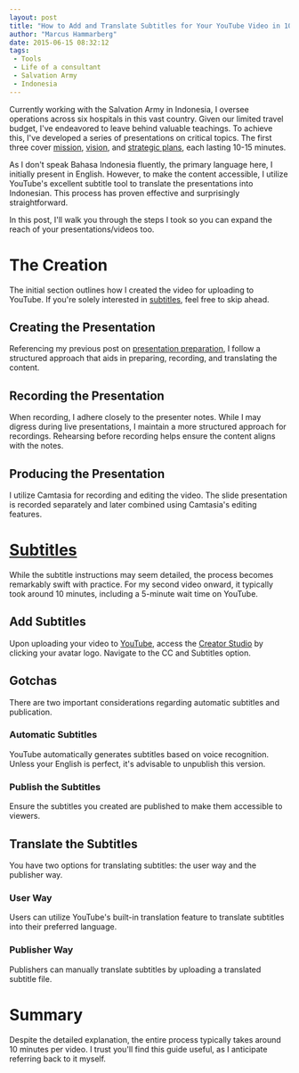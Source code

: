 ```yaml
---
layout: post
title: "How to Add and Translate Subtitles for Your YouTube Video in 10 Minutes"
author: "Marcus Hammarberg"
date: 2015-06-15 08:32:12
tags:
 - Tools
 - Life of a consultant
 - Salvation Army
 - Indonesia
---
```


Currently working with the Salvation Army in Indonesia, I oversee operations across six hospitals in this vast country. Given our limited travel budget, I've endeavored to leave behind valuable teachings. To achieve this, I've developed a series of presentations on critical topics. The first three cover [mission](https://www.youtube.com/watch?v=MkLhlJyfpsw), [vision](https://www.youtube.com/watch?v=dc0zvNymNcM), and [strategic plans](https://www.youtube.com/watch?v=5Ibno8_CN9U), each lasting 10-15 minutes.

As I don't speak Bahasa Indonesia fluently, the primary language here, I initially present in English. However, to make the content accessible, I utilize YouTube's excellent subtitle tool to translate the presentations into Indonesian. This process has proven effective and surprisingly straightforward.

In this post, I'll walk you through the steps I took so you can expand the reach of your presentations/videos too.

# The Creation

The initial section outlines how I created the video for uploading to YouTube. If you're solely interested in [subtitles](#subtitles), feel free to skip ahead.

## Creating the Presentation

Referencing my previous post on [presentation preparation](http://www.marcusoft.net/2014/11/how-i-prepare-presentation.html), I follow a structured approach that aids in preparing, recording, and translating the content.

## Recording the Presentation

When recording, I adhere closely to the presenter notes. While I may digress during live presentations, I maintain a more structured approach for recordings. Rehearsing before recording helps ensure the content aligns with the notes.

## Producing the Presentation

I utilize Camtasia for recording and editing the video. The slide presentation is recorded separately and later combined using Camtasia's editing features.

# [Subtitles](#subtitles)

While the subtitle instructions may seem detailed, the process becomes remarkably swift with practice. For my second video onward, it typically took around 10 minutes, including a 5-minute wait time on YouTube.

## Add Subtitles

Upon uploading your video to [YouTube](http://www.youtube.com), access the [Creator Studio](https://www.youtube.com/dashboard?o=U) by clicking your avatar logo. Navigate to the CC and Subtitles option.

## Gotchas

There are two important considerations regarding automatic subtitles and publication.

### Automatic Subtitles

YouTube automatically generates subtitles based on voice recognition. Unless your English is perfect, it's advisable to unpublish this version.

### Publish the Subtitles

Ensure the subtitles you created are published to make them accessible to viewers.

## Translate the Subtitles

You have two options for translating subtitles: the user way and the publisher way.

### User Way

Users can utilize YouTube's built-in translation feature to translate subtitles into their preferred language.

### Publisher Way

Publishers can manually translate subtitles by uploading a translated subtitle file.

# Summary

Despite the detailed explanation, the entire process typically takes around 10 minutes per video. I trust you'll find this guide useful, as I anticipate referring back to it myself.
